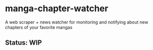 # manga-chapter-watcher
A web scraper + news watcher for monitoring and notifying about new chapters of your favorite mangas

## Status: WIP
